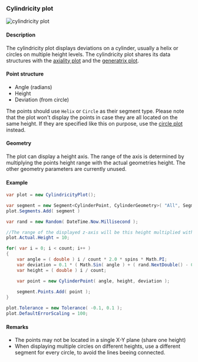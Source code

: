 [preview]: gfx/Cylindricity.png "Cylindricity plot"
<br/>
### Cylindricity plot

![cylindricity plot][preview]

#### Description

The cylindricity plot displays deviations on a cylinder, usually a helix or circles on multiple height levels. The cylindricity plot shares its data structures with the [axiality plot](Axiality.md) and the [generatrix plot](Generatrix.md).

#### Point structure

* Angle (radians)
* Height
* Deviation (from circle)

The points should use `Helix` or `Circle` as their segment type. Please note that the plot won't display the points in case they are all located on the same height. If they are specified like this on purpose, use the [circle plot](Circle.md) instead.

#### Geometry

The plot can display a height axis. The range of the axis is determined by multiplying the points height range with the actual geometries height. The other geometry parameters are currently unused.

#### Example

```csharp
var plot = new CylindricityPlot();

var segment = new Segment<CylinderPoint, CylinderGeometry>( "All", SegmentTypes.Helix );
plot.Segments.Add( segment )

var rand = new Random( DateTime.Now.Millisecond );

//The range of the displayed z-axis will be this height multiplied with the points height range.
plot.Actual.Height = 10;

for( var i = 0; i < count; i++ )
{
	var angle = ( double ) i / count * 2.0 * spins * Math.PI;
	var deviation = 0.1 * ( Math.Sin( angle ) + ( rand.NextDouble() - 0.5 ) * 0.2 );
	var height = ( double ) i / count;

	var point = new CylinderPoint( angle, height, deviation );
	
	segment.Points.Add( point );
}

plot.Tolerance = new Tolerance( -0.1, 0.1 );
plot.DefaultErrorScaling = 100;
```

#### Remarks

* The points may not be located in a single X-Y plane (share one height)
* When displaying multiple circles on different heights, use a different segment for every circle, to avoid the lines beeing connected.
<br/>
<br/>
